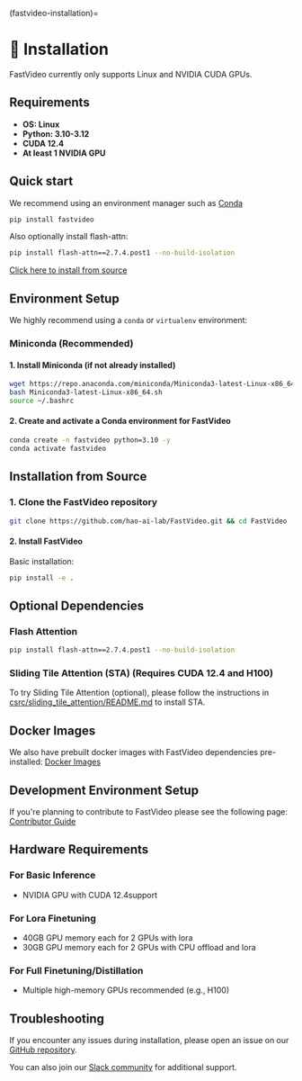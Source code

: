 (fastvideo-installation)=

# 🔧 Installation

FastVideo currently only supports Linux and NVIDIA CUDA GPUs.

## Requirements

- **OS: Linux**
- **Python: 3.10-3.12**
- **CUDA 12.4**
- **At least 1 NVIDIA GPU**

## Quick start
We recommend using an environment manager such as [Conda](#miniconda-recommended)

```bash
pip install fastvideo
```

Also optionally install flash-attn:

```bash
pip install flash-attn==2.7.4.post1 --no-build-isolation
```

[Click here to install from source](#installation-from-source)

## Environment Setup

We highly recommend using a `conda` or `virtualenv` environment:
### Miniconda (Recommended)
#### 1. Install Miniconda (if not already installed)

```bash
wget https://repo.anaconda.com/miniconda/Miniconda3-latest-Linux-x86_64.sh
bash Miniconda3-latest-Linux-x86_64.sh
source ~/.bashrc
```

#### 2. Create and activate a Conda environment for FastVideo

```bash
conda create -n fastvideo python=3.10 -y
conda activate fastvideo
```

## Installation from Source

### 1. Clone the FastVideo repository

```bash
git clone https://github.com/hao-ai-lab/FastVideo.git && cd FastVideo
```

#### 2. Install FastVideo

Basic installation:

```bash
pip install -e .
```

## Optional Dependencies

### Flash Attention

```bash
pip install flash-attn==2.7.4.post1 --no-build-isolation
```

### Sliding Tile Attention (STA) (Requires CUDA 12.4 and H100)

To try Sliding Tile Attention (optional), please follow the instructions in [csrc/sliding_tile_attention/README.md](#sta-installation) to install STA.

## Docker Images
We also have prebuilt docker images with FastVideo dependencies pre-installed:
[Docker Images](#docker)
## Development Environment Setup

If you're planning to contribute to FastVideo please see the following page:
[Contributor Guide](#developer-overview)

## Hardware Requirements

### For Basic Inference
- NVIDIA GPU with CUDA 12.4support

### For Lora Finetuning
- 40GB GPU memory each for 2 GPUs with lora
- 30GB GPU memory each for 2 GPUs with CPU offload and lora

### For Full Finetuning/Distillation
- Multiple high-memory GPUs recommended (e.g., H100)

## Troubleshooting

If you encounter any issues during installation, please open an issue on our [GitHub repository](https://github.com/hao-ai-lab/FastVideo).

You can also join our [Slack community](https://join.slack.com/t/fastvideo/shared_invite/zt-2zf6ru791-sRwI9lPIUJQq1mIeB_yjJg) for additional support.
